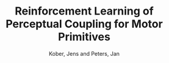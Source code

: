 ---
collection: conference
permalink: /publications/Kober2008EWRL
pubtype: conference 
title: "Reinforcement Learning of Perceptual Coupling for Motor Primitives" 
author: "Kober, Jens and Peters, Jan" 
year: 2008
avenue: European Workshop on Reinforcement Learning (EWRL) 
url:  
pages:  
code:  
video:  
abstract: 
---